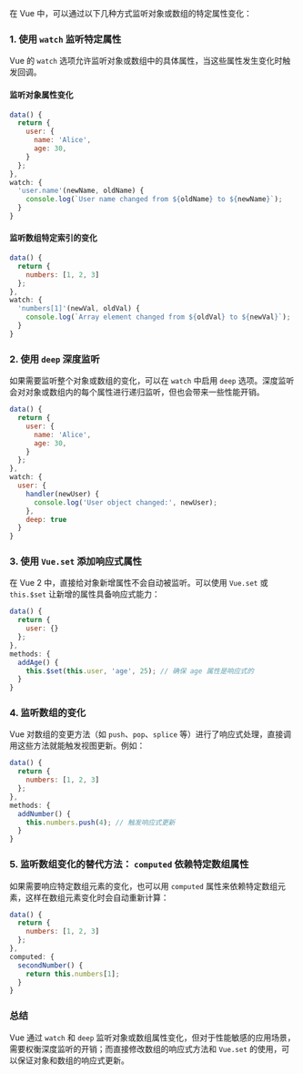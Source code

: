 在 Vue 中，可以通过以下几种方式监听对象或数组的特定属性变化：

### 1. 使用 `watch` 监听特定属性

Vue 的 `watch` 选项允许监听对象或数组中的具体属性，当这些属性发生变化时触发回调。

#### 监听对象属性变化

```javascript
data() {
  return {
    user: {
      name: 'Alice',
      age: 30,
    }
  };
},
watch: {
  'user.name'(newName, oldName) {
    console.log(`User name changed from ${oldName} to ${newName}`);
  }
}
```

#### 监听数组特定索引的变化

```javascript
data() {
  return {
    numbers: [1, 2, 3]
  };
},
watch: {
  'numbers[1]'(newVal, oldVal) {
    console.log(`Array element changed from ${oldVal} to ${newVal}`);
  }
}
```

### 2. 使用 `deep` 深度监听

如果需要监听整个对象或数组的变化，可以在 `watch` 中启用 `deep` 选项。深度监听会对对象或数组内的每个属性进行递归监听，但也会带来一些性能开销。

```javascript
data() {
  return {
    user: {
      name: 'Alice',
      age: 30,
    }
  };
},
watch: {
  user: {
    handler(newUser) {
      console.log('User object changed:', newUser);
    },
    deep: true
  }
}
```

### 3. 使用 `Vue.set` 添加响应式属性

在 Vue 2 中，直接给对象新增属性不会自动被监听。可以使用 `Vue.set` 或 `this.$set` 让新增的属性具备响应式能力：

```javascript
data() {
  return {
    user: {}
  };
},
methods: {
  addAge() {
    this.$set(this.user, 'age', 25); // 确保 age 属性是响应式的
  }
}
```

### 4. 监听数组的变化

Vue 对数组的变更方法（如 `push`、`pop`、`splice` 等）进行了响应式处理，直接调用这些方法就能触发视图更新。例如：

```javascript
data() {
  return {
    numbers: [1, 2, 3]
  };
},
methods: {
  addNumber() {
    this.numbers.push(4); // 触发响应式更新
  }
}
```

### 5. 监听数组变化的替代方法： `computed` 依赖特定数组属性

如果需要响应特定数组元素的变化，也可以用 `computed` 属性来依赖特定数组元素，这样在数组元素变化时会自动重新计算：

```javascript
data() {
  return {
    numbers: [1, 2, 3]
  };
},
computed: {
  secondNumber() {
    return this.numbers[1];
  }
}
```

### 总结

Vue 通过 `watch` 和 `deep` 监听对象或数组属性变化，但对于性能敏感的应用场景，需要权衡深度监听的开销；而直接修改数组的响应式方法和 `Vue.set` 的使用，可以保证对象和数组的响应式更新。